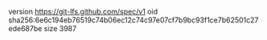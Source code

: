 version https://git-lfs.github.com/spec/v1
oid sha256:6e6c194eb76519c74b06ec12c74c97e07cf7b9bc93f1ce7b62501c27ede687be
size 3987
